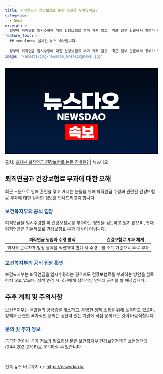 ```yaml
---
title: 퇴직연금과 건강보험료 논란 진실은 무엇일까요?
categories:
  - News
excerpt: >
  정부의 퇴직연금 일시수령에 대한 건강보험료 부과 계획 검토  최근 일부 언론에서 정부가 퇴직연금을 한 번에 …
feature_text: >
  ## seoulnews 실시간 뉴스 속보입니다.

  정부의 퇴직연금 일시수령에 대한 건강보험료 부과 계획 검토  최근 일부 언론에서 정부가 퇴직연금을 한 번에 …
image: '/assets/img/newsdao_breakingnews.jpg'
---
```


![뉴스다오 속보](/assets/img/newsdao_breakingnews.jpg)

<p>출처: <a href="https://newsdao.kr/4449" rel="dofollow">복지부 퇴직연금 건강보험료 논란 진실은?</a> | 뉴스다오</p>

<h2 data-ke-size="size26">퇴직연금과 건강보험료 부과에 대한 오해</h2>
<p data-ke-size="size16">최근 소문으로 인해 혼란을 겪고 계시는 분들을 위해 퇴직연금 수령과 관련된 건강보험료 부과에 대한 정확한 정보를 안내드리고자 합니다. </p>

<h3><b><span style="color: #1a5490;">보건복지부의 공식 입장</span></b></h3>
<p data-ke-size="size16">퇴직연금을 일시수령할 때 건강보험료를 부과하는 방안을 검토하고 있지 않으며, 현재 퇴직연금은 기본적으로 건강보험료 부과 대상이 아닙니다. </p>

<table>
<thead>
<tr>
<td style="text-align: center; height: 17px;"><b>퇴직연금 납입과 수령 방식</b></td>
<td style="text-align: center; height: 17px;"><b>건강보험료 부과 체계</b></td>
</tr>
</thead>
<tbody>
<tr>
<td style="text-align: center; height: 17px;">회사와 근로자가 일정 금액을 적립하여 만기 시 수령</td>
<td style="text-align: center; height: 17px;">월 소득 기준으로 주로 부과</td>
</tr>
</tbody>
</table>

<h3><b><span style="color: #1a5490;">보건복지부의 공식 입장 확인</span></b></h3>
<p data-ke-size="size16">보건복지부는 퇴직연금을 일시수령하는 경우에도 건강보험료를 부과하는 방안을 검토하지 않고 있으며, 정책 변경 시 국민에게 정기적인 안내와 공지를 할 예정입니다. </p>

<h2 data-ke-size="size26">추후 계획 및 주의사항</h2>
<p data-ke-size="size16">보건복지부는 국민들의 궁금증을 해소하고, 투명한 정책 소통을 위해 노력하고 있으며, 정책과 관련한 추가적인 문의는 공신력 있는 기관에 직접 문의하는 것이 바람직합니다. </p>

<h3><b><span style="color: #1a5490;">문의 및 추가 정보</span></b></h3>
<p data-ke-size="size16">궁금한 점이나 추가 정보가 필요하신 분은 보건복지부 건강보험정책국 보험정책과(044-202-2706)로 문의하실 수 있습니다. </p>
<p data-ke-size="size16">&nbsp;</p> 

신속 뉴스 바로가기 👉 <a href="https://newsdao.kr" rel="dofollow">https://newsdao.kr</a>


